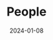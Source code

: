 ---
title: People
date: 2024-01-08

type: landing

sections:
  - block: people
    content:
      title: Meet the Team
      # Choose which groups/teams of users to display.
      #   Edit `user_groups` in each user's profile to add them to one or more of these groups.
      user_groups:
          - Principal Investigators
          - Researchers
          - Grad Students
          - Administration
          - Visiting Students
          - Alumni
      sort_by: Params.first_name
      sort_ascending: true
    design:
      show_interests: false
      show_role: true
      show_social: true
---